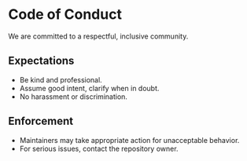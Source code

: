 Code of Conduct
===============

We are committed to a respectful, inclusive community.

Expectations
------------
- Be kind and professional.
- Assume good intent, clarify when in doubt.
- No harassment or discrimination.

Enforcement
-----------
- Maintainers may take appropriate action for unacceptable behavior.
- For serious issues, contact the repository owner.

